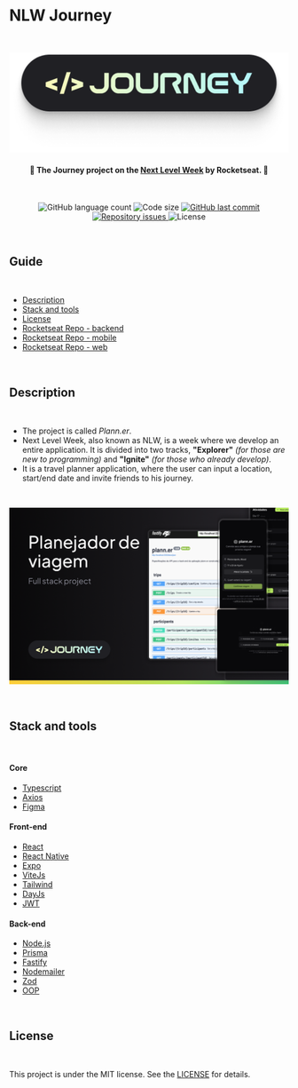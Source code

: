 # NLW Journey
<br>
<p align="center">
  <img src="./assets/journey.png" alt="Next Level Week Journey Logo"/>
</p>
<h4 align="center"> 
  🚀 The <strong>Journey</strong> project on the <a href="https://app.rocketseat.com.br/me/guialucard">Next Level Week</a> by Rocketseat. 🚀
</h4>
<br>
<p align="center">
  <img alt="GitHub language count" src="https://img.shields.io/github/languages/count/Gui-Alucard/nlw-journey">	
  <img alt="Code size" src="https://img.shields.io/github/languages/code-size/Gui-Alucard/nlw-journey">
  <a href="https://github.com/Gui-Alucard/nlw-journey/commits/main">
    <img alt="GitHub last commit" src="https://img.shields.io/github/last-commit/Gui-Alucard/nlw-journey">
  </a>
  <a href="https://github.com/Gui-Alucard/nlw-journey/issues">
    <img alt="Repository issues" src="https://img.shields.io/github/issues/Gui-Alucard/nlw-journey">
  </a>
  <img alt="License" src="https://img.shields.io/badge/license-MIT-brightgreen">
<p>
<br>

## Guide
<br>

  - [Description](#description)
  - [Stack and tools](#stack-and-tools)
  - [License](#license)
  - [Rocketseat Repo - backend](https://github.com/rocketseat-education/nlw-journey-nodejs)
  - [Rocketseat Repo - mobile](https://github.com/rocketseat-education/nlw-journey-react-native)
  - [Rocketseat Repo - web](https://github.com/rocketseat-education/nlw-journey-react)

<br>

## Description
<br>

 - The project is called *Plann.er*.
 - Next Level Week, also known as NLW, is a week where we develop an entire application. It is divided into two tracks, **"Explorer"** *(for those are new to programming)* and **"Ignite"** *(for those who already develop)*.
 - It is a travel planner application, where the user can input a location, start/end date and invite friends to his journey.

<br>

<p align="center">
  <img src="./assets/planner-preview.png" alt="Journey planner application preview."/>
</p>

<p>&nbsp;</p>

## Stack and tools
<br>

#### Core

* [Typescript](https://www.typescriptlang.org)
* [Axios](https://axios-http.com/docs/intro)
* [Figma](https://www.figma.com/)

#### Front-end

* [React](https://reactjs.org/)
* [React Native](https://reactnative.dev/)
* [Expo](https://expo.dev/)
* [ViteJs](https://vitejs.dev)
* [Tailwind](https://tailwindcss.com/)
* [DayJs](https://day.js.org/docs/en/installation/typescript)
* [JWT](https://jwt.io)

#### Back-end

* [Node.js](https://nodejs.org/en/)
* [Prisma](https://www.prisma.io/)
* [Fastify](https://fastify.dev)
* [Nodemailer](https://nodemailer.com)
* [Zod](https://zod.dev)
* [OOP](https://developer.mozilla.org/en-US/docs/Learn/JavaScript/Objects/Object-oriented_programming)

<p>&nbsp;</p>


## License
<br>

This project is under the MIT license. See the [LICENSE](LICENSE) for details.
